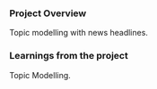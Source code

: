 ### Project Overview

 Topic modelling with news headlines.


### Learnings from the project

 Topic Modelling.


